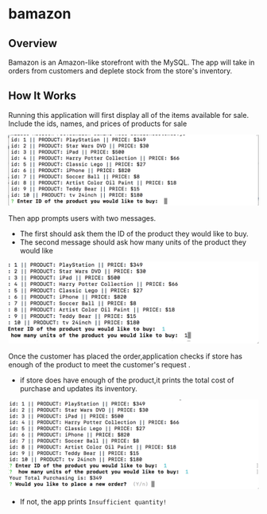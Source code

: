 # bamazon

## Overview

Bamazon is an Amazon-like storefront with the MySQL. The app will take in orders from customers and deplete stock from the store's inventory.

## How It Works

 Running this application will first display all of the items available for sale. Include the ids, names, and prices of products for sale

 ![List of products for sale](/images/products.png)

Then app  prompts users with two messages.
   * The first should ask them the ID of the product they would like to buy.
   * The second message should ask how many units of the product they would like

 ![Input questions](/images/input.png)

 Once the customer has placed the order,application checks if store has enough of the product to meet the customer's request .
   * if store does have enough of the product,it prints the total cost of purchase and updates its inventory.

   ![Total Price](/images/total.png)

   * If not, the app prints `Insufficient quantity!`



